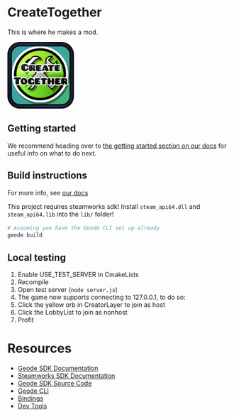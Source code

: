 # CreateTogether
This is where he makes a mod.

<img src="logo.png" width="150" alt="the mod's very epic logo" />

## Getting started
We recommend heading over to [the getting started section on our docs](https://docs.geode-sdk.org/getting-started/) for useful info on what to do next.

## Build instructions
For more info, see [our docs](https://docs.geode-sdk.org/getting-started/create-mod#build)

This project requires steamworks sdk! Install `steam_api64.dll` and `steam_api64.lib` into the `lib/` folder!  

```sh
# Assuming you have the Geode CLI set up already
geode build
```
## Local testing
1. Enable USE_TEST_SERVER in CmakeLists
2. Recompile
3. Open test server (`node server.js`)
4. The game now supports connecting to 127.0.0.1, to do so:
5. Click the yellow orb in CreatorLayer to join as host
6. Click the LobbyList to join as nonhost
7. Profit

# Resources
* [Geode SDK Documentation](https://docs.geode-sdk.org/)
* [Steamworks SDK Documentation](https://partner.steamgames.com/doc/gettingstarted)
* [Geode SDK Source Code](https://github.com/geode-sdk/geode/)
* [Geode CLI](https://github.com/geode-sdk/cli)
* [Bindings](https://github.com/geode-sdk/bindings/)
* [Dev Tools](https://github.com/geode-sdk/DevTools)
